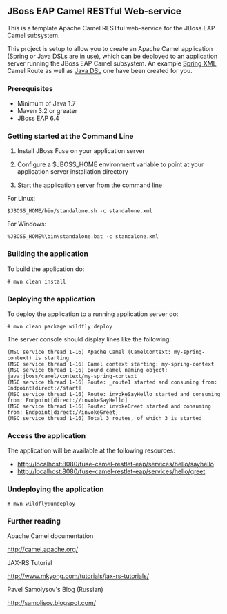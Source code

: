 ## JBoss EAP Camel RESTful Web-service

This is a template Apache Camel RESTful web-service for the JBoss EAP Camel subsystem. 

This project is setup to allow you to create an Apache Camel application (Spring or Java DSLs are in use), which can be deployed 
to an application server running the JBoss EAP Camel subsystem. An example [Spring XML](src/main/webapp/META-INF/jboss-camel-context.xml)
Camel Route as well as [Java DSL](src/main/java/lv/jbossfuse/course/restlet/MyCamelContextBuilder.java) one have been created for you.


### Prerequisites

* Minimum of Java 1.7
* Maven 3.2 or greater
* JBoss EAP 6.4


### Getting started at the Command Line

1. Install JBoss Fuse on your application server

2. Configure a $JBOSS_HOME environment variable to point at your application server installation directory

3. Start the application server from the command line

For Linux:
```
$JBOSS_HOME/bin/standalone.sh -c standalone.xml
```

For Windows:
```
%JBOSS_HOME%\bin\standalone.bat -c standalone.xml
```


### Building the application

To build the application do:

```
# mvn clean install
```


### Deploying the application

To deploy the application to a running application server do:

```
# mvn clean package wildfly:deploy
```

The server console should display lines like the following:

```
(MSC service thread 1-16) Apache Camel (CamelContext: my-spring-context) is starting
(MSC service thread 1-16) Camel context starting: my-spring-context
(MSC service thread 1-16) Bound camel naming object: java:jboss/camel/context/my-spring-context
(MSC service thread 1-16) Route: _route1 started and consuming from: Endpoint[direct://start]
(MSC service thread 1-16) Route: invokeSayHello started and consuming from: Endpoint[direct://invokeSayHello]
(MSC service thread 1-16) Route: invokeGreet started and consuming from: Endpoint[direct://invokeGreet]
(MSC service thread 1-16) Total 3 routes, of which 3 is started
```


### Access the application

The application will be available at the following resources: 

* <http://localhost:8080/fuse-camel-restlet-eap/services/hello/sayhello>
* <http://localhost:8080/fuse-camel-restlet-eap/services/hello/greet>


### Undeploying the application

```
# mvn wildfly:undeploy
```


### Further reading

Apache Camel documentation

http://camel.apache.org/

JAX-RS Tutorial

http://www.mkyong.com/tutorials/jax-rs-tutorials/

Pavel Samolysov's Blog (Russian)

http://samolisov.blogspot.com/
